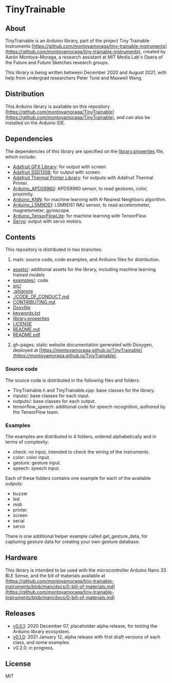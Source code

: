 # TinyTrainable

## About

TinyTrainable is an Arduino library, part of the project Tiny Trainable Instruments [https://github.com/montoyamoraga/tiny-trainable-instruments](https://github.com/montoyamoraga/tiny-trainable-instruments), created by Aarón Montoya-Moraga, a research assistant at MIT Media Lab's Opera of the Future and Future Sketches research groups.

This library is being written between December 2020 and August 2021, with help from undergrad researchers Peter Tone and Maxwell Wang.

## Distribution

This Arduino library is available on this repository [https://github.com/montoyamoraga/TinyTrainable](https://github.com/montoyamoraga/TinyTrainable), and can also be installed on the Arduino IDE.

## Dependencies

The dependencies of this library are specified on the [library.properties](library.properties) file, which include:

* [Adafruit GFX Library](https://github.com/adafruit/Adafruit-GFX-Library): for output with screen.
* [Adafruit SSD1306](https://github.com/adafruit/Adafruit_SSD1306): for output with screen.
* [Adafruit Thermal Printer Library](https://github.com/adafruit/Adafruit-Thermal-Printer-Library): for outputs with Adafruit Thermal Printer.
* [Arduino_APDS9960](https://github.com/arduino-libraries/Arduino_APDS9960): APDS9960 sensor, to read gestures, color, proximity.
* [Arduino_KNN](https://github.com/arduino-libraries/Arduino_KNN): for machine learning with K-Nearest Neighbors algorithm.
* [Arduino_LSM9DS1](https://github.com/arduino-libraries/Arduino_LSM9DS1): LSM9DS1 IMU sensor, to read accelerometer, magnetometer, gyroscope.
* [Arduino_TensorFlowLite](https://www.arduino.cc/reference/en/libraries/arduino_tensorflowlite/): for machine learning with TensorFlow.
* [Servo](https://github.com/arduino-libraries/Servo): output with servo motors.

## Contents

This repository is distributed in two branches:

1. main: source code, code examples, and Ardiuino files for distribution.

* [assets/](./assets/): additional assets for the library, including machine learning trained models
* [examples/](./examples/): code 
* [src/](./src/)
* [.gitignore](./.gitignore)
* [./CODE_OF_CONDUCT.md](././CODE_OF_CONDUCT.md)
* [CONTRIBUTING.md](./CONTRIBUTING.md)
* [Doxyfile](./Doxyfile)
* [keywords.txt](./keywords.txt)
* [library.properties](./library.properties)
* [LICENSE](./LICENSE)
* [README.md](./README.md)
* [README.pdf](./README.pdf)

2. gh-pages: static website documentation generated with Doxygen, deployed at [https://montoyamoraga.github.io/TinyTrainable](https://montoyamoraga.github.io/TinyTrainable).

### Source code

The source code is distributed in the following files and folders:

* TinyTrainable.h and TinyTrainable.cpp: base classes for the library.
* inputs/: base classes for each input.
* outputs/: base classes for each output.
* tensorflow_speech: additional code for speech recognition, authored by the TensorFlow team.

### Examples

The examples are distributed in 4 folders, ordered alphabetically and in terms of complexity:

* check: no input, intended to check the wiring of the instruments.
* color: color input.
* gesture: gesture input.
* speech: speech input.

Each of these folders contains one example for each of the available outputs:

* buzzer
* led
* midi
* printer
* screen
* serial
* servo

There is one additional helper example called get_gesture_data, for capturing gesture data for creating your own gesture database.

## Hardware

This library is intended to be used with the microcontroller Arduino Nano 33 BLE Sense, and the bill of materials available at [https://github.com/montoyamoraga/tiny-trainable-instruments/blob/main/docs/0-bill-of-materials.md](https://github.com/montoyamoraga/tiny-trainable-instruments/blob/main/docs/0-bill-of-materials.md)

## Releases

* [v0.0.1](https://github.com/montoyamoraga/TinyTrainable/releases/tag/v0.0.1): 2020 December 07, placeholder alpha release, for testing the Arduino library ecosystem.
* [v0.1.0](https://github.com/montoyamoraga/TinyTrainable/releases/tag/v0.1.0): 2021 January 12, alpha release with first draft versions of each class, and some examples.
* v0.2.0: in progress.

## License

MIT

